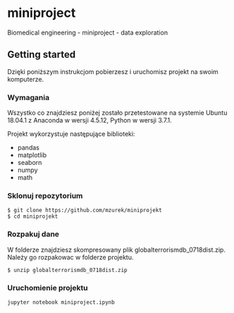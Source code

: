 # miniproject
Biomedical engineering - miniproject - data exploration

## Getting started
Dzięki poniższym instrukcjom pobierzesz i uruchomisz projekt na swoim komputerze.

### Wymagania

Wszystko co znajdziesz poniżej zostało przetestowane na systemie Ubuntu 18.04.1 z Anaconda w wersji 4.5.12, Python w wersji 3.7.1.

Projekt wykorzystuje następujące biblioteki:

* pandas
* matplotlib
* seaborn
* numpy
* math

### Sklonuj repozytorium
```
$ git clone https://github.com/mzurek/miniprojekt
$ cd miniprojekt
```
### Rozpakuj dane

W folderze znajdziesz skompresowany plik globalterrorismdb_0718dist.zip. Należy go rozpakowac w folderze projektu.

```
$ unzip globalterrorismdb_0718dist.zip
```

### Uruchomienie projektu

```
jupyter notebook miniproject.ipynb
```

